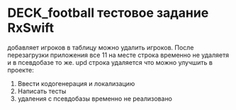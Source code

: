 # DECK_football тестовое задание RxSwift

добавляет игроков в таблицу
можно удалить игроков. После перезагрузки приложения все 11 на месте
строка временно не удаляетя и в псевдобазе то же. upd строка удаляется
что можно улучшить в проекте:
1. Ввести кодогенерация и локализацию
2. Написать тесты
3. удаления с псевдобазы временно не реализовано
